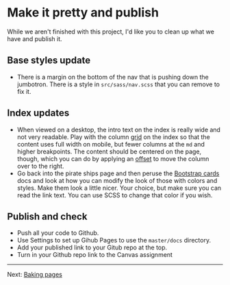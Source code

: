 # Make it pretty and publish

While we aren't finished with this project, I'd like you to clean up what we have and publish it.

## Base styles update

- There is a margin on the bottom of the nav that is pushing down the jumbotron. There is a style in `src/sass/nav.scss` that you can remove to fix it.

## Index updates

- When viewed on a desktop, the intro text on the index is really wide and not very readable. Play with the column [grid](https://getbootstrap.com/docs/4.5/layout/grid/) on the index so that the content uses full width on mobile, but fewer columns at the `md` and higher breakpoints. The content should be centered on the page, though, which you can do by applying an [offset](https://getbootstrap.com/docs/4.5/layout/grid/#offsetting-columns) to move the column over to the right.
- Go back into the pirate ships page and then peruse the [Bootstrap cards](https://getbootstrap.com/docs/4.5/components/card/#background-and-color) docs and look at how you can modify the look of those with colors and styles. Make them look a little nicer. Your choice, but make sure you can read the link text. You can use SCSS to change that color if you wish.

## Publish and check

- Push all your code to Github.
- Use Settings to set up Gihub Pages to use the `master/docs` directory.
- Add your published link to your Gitub repo at the top.
- Turn in your Github repo link to the Canvas assignment

---

Next: [Baking pages](static-05-bake-explain.md)
